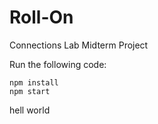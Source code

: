# Roll-On
Connections Lab Midterm Project

Run the following code:
```
npm install
npm start
```

hell world
